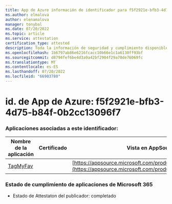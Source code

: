 ```yaml
---
title: App de Azure información de identificador para f5f2921e-bfb3-4d75-b84f-0b2cc13096f7
ms.author: elmalova
author: elenamalova
manager: tonybal
ms.date: 07/20/2022
ms.topic: article
ms.service: attestation
certification_type: attested
description: Toda la información de seguridad y cumplimiento disponible para f5f2921e-bfb3-4d75-b84f-0b2cc13096f7.
ms.openlocfilehash: 1b6797ab86e6216fcacc10b66e1c1a6130ff93bf
ms.sourcegitcommit: d8794fef6be4d3a9a42bf2904f29a70de76069fc
ms.translationtype: MT
ms.contentlocale: es-ES
ms.lasthandoff: 07/20/2022
ms.locfileid: "66903780"
---
```

# <a name="azure-app-id-f5f2921e-bfb3-4d75-b84f-0b2cc13096f7"></a>id. de App de Azure: f5f2921e-bfb3-4d75-b84f-0b2cc13096f7


### <a name="apps-associated-with-this-id"></a>Aplicaciones asociadas a este identificador:
| **Nombre de la aplicación** | **Certificado** | **Vista en AppSource** |
|--------------|---------------|-----------------------|
| [TagMyFav](../forward/WA200002713.md) |  | [https://appsource.microsoft.com/product/office/WA200002713](https://appsource.microsoft.com/product/office/WA200002713) |

### <a name="microsoft-365-app-compliance-status"></a>Estado de cumplimiento de aplicaciones de Microsoft 365
- Estado de Attestaton del publicador: completado
